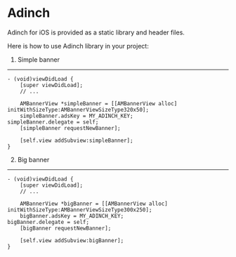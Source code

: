 Adinch
===========

Adinch for iOS is provided as a static library and header files.

Here is how to use Adinch library in your project:


1. Simple banner
------------------
    - (void)viewDidLoad {
        [super viewDidLoad];
        // ...
        
        AMBannerView *simpleBanner = [[AMBannerView alloc] initWithSizeType:AMBannerViewSizeType320x50];
    	simpleBanner.adsKey = MY_ADINCH_KEY;
	simpleBanner.delegate = self;
    	[simpleBanner requestNewBanner];
    
    	[self.view addSubview:simpleBanner];
    }


2. Big banner
------------------
    - (void)viewDidLoad {
        [super viewDidLoad];
        // ...
        
        AMBannerView *bigBanner = [[AMBannerView alloc] initWithSizeType:AMBannerViewSizeType300x250];
    	bigBanner.adsKey = MY_ADINCH_KEY;
	bigBanner.delegate = self;
    	[bigBanner requestNewBanner];
    
    	[self.view addSubview:bigBanner];
    }
